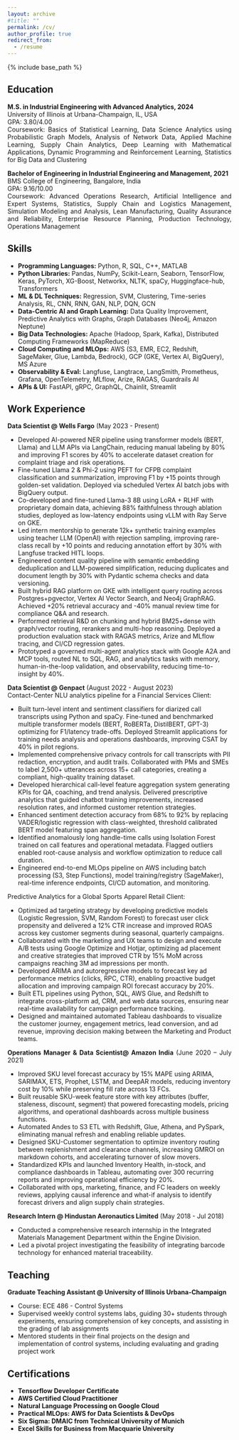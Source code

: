 ```yaml
---
layout: archive
#title: ""
permalink: /cv/
author_profile: true
redirect_from:
  - /resume
---
```


{% include base_path %}

## Education

<p align="justify">
<b>M.S. in Industrial Engineering with Advanced Analytics, 2024</b><br>
University of Illinois at Urbana-Champaign, IL, USA<br>
GPA: 3.80/4.00<br>
Coursework: Basics of Statistical Learning, Data Science Analytics using Probabilistic Graph Models, Analysis of Network Data, Applied Machine Learning, Supply Chain Analytics, Deep Learning with Mathematical Applications, Dynamic Programming and Reinforcement Learning, Statistics for Big Data and Clustering
</p>

<p align="justify">
<b>Bachelor of Engineering in Industrial Engineering and Management, 2021</b><br>
BMS College of Engineering, Bangalore, India<br>
GPA: 9.16/10.00<br>
Coursework: Advanced Operations Research, Artificial Intelligence and Expert Systems, Statistics, Supply Chain and Logistics Management, Simulation Modeling and Analysis, Lean Manufacturing, Quality Assurance and Reliability, Enterprise Resource Planning, Production Technology, Operations Management
</p>

## Skills

<p align="justify">
<ul>
  <li><b>Programming Languages:</b> Python, R, SQL, C++, MATLAB</li>
  <li><b>Python Libraries:</b> Pandas, NumPy, Scikit-Learn, Seaborn, TensorFlow, Keras, PyTorch, XG-Boost, Networkx, NLTK, spaCy, Huggingface-hub, Transformers</li>
  <li><b>ML & DL Techniques:</b> Regression, SVM, Clustering, Time-series Analysis, RL, CNN, RNN, GAN, NLP, DQN, GCN</li>
  <li><b>Data-Centric AI and Graph Learning:</b> Data Quality Improvement, Predictive Analytics with Graphs, Graph Databases (Neo4j, Amazon Neptune)</li>
  <li><b>Big Data Technologies:</b> Apache (Hadoop, Spark, Kafka), Distributed Computing Frameworks (MapReduce)</li>
  <li><b>Cloud Computing and MLOps:</b> AWS (S3, EMR, EC2, Redshift, SageMaker, Glue, Lambda, Bedrock), GCP (GKE, Vertex AI, BigQuery), MS Azure</li>
  <li><b>Observability & Eval:</b> Langfuse, Langtrace, LangSmith, Prometheus, Grafana, OpenTelemetry, MLflow, Arize, RAGAS, Guardrails AI</li>
  <li><b>APIs & UI:</b> FastAPI, gRPC, GraphQL, Chainlit, Streamlit</li>
</ul>
</p>

## Work Experience

<p align="justify">
<b>Data Scientist @ Wells Fargo</b> (May 2023 - Present)<br>
<ul>
  <li>Developed AI-powered NER pipeline using transformer models (BERT, Llama) and LLM APIs via LangChain, reducing manual labeling by 80% and improving F1 scores by 40% to accelerate dataset creation for complaint triage and risk operations.</li>
  <li>Fine-tuned Llama 2 & Phi-2 using PEFT for CFPB complaint classification and summarization, improving F1 by +15 points through golden-set validation. Deployed via scheduled Vertex AI batch jobs with BigQuery output.</li>
  <li>Co-developed and fine-tuned Llama-3 8B using LoRA + RLHF with proprietary domain data, achieving 88% faithfulness through ablation studies, deployed as low-latency endpoints using vLLM with Ray Serve on GKE.</li>
  <li>Led intern mentorship to generate 12k+ synthetic training examples using teacher LLM (OpenAI) with rejection sampling, improving rare-class recall by +10 points and reducing annotation effort by 30% with Langfuse tracked HITL loops.</li>
  <li>Engineered content quality pipeline with semantic embedding deduplication and LLM-powered simplification, reducing duplicates and document length by 30% with Pydantic schema checks and data versioning.</li>
  <li>Built hybrid RAG platform on GKE with intelligent query routing across Postgres+pgvector, Vertex AI Vector Search, and Neo4j GraphRAG. Achieved +20% retrieval accuracy and -40% manual review time for compliance Q&A and research.</li>
  <li>Performed retrieval R&D on chunking and hybrid BM25+dense with graph/vector routing, rerankers and multi-hop reasoning. Deployed a production evaluation stack with RAGAS metrics, Arize and MLflow tracing, and CI/CD regression gates.</li>
  <li>Prototyped a governed multi-agent analytics stack with Google A2A and MCP tools, routed NL to SQL, RAG, and analytics tasks with memory, human-in-the-loop validation, and observability, reducing time-to-insight by 40%.</li>
</ul>
</p>

<p align="justify">
<b>Data Scientist @ Genpact</b> (August 2022 - August 2023)<br>
Contact-Center NLU analytics pipeline for a Financial Services Client:
<ul>
  <li>Built turn-level intent and sentiment classifiers for diarized call transcripts using Python and spaCy. Fine-tuned and benchmarked multiple transformer models (BERT, RoBERTa, DistilBERT, GPT-3) optimizing for F1/latency trade-offs. Deployed Streamlit applications for training needs analysis and operations dashboards, improving CSAT by 40% in pilot regions.</li>
  <li>Implemented comprehensive privacy controls for call transcripts with PII redaction, encryption, and audit trails. Collaborated with PMs and SMEs to label 2,500+ utterances across 15+ call categories, creating a compliant, high-quality training dataset.</li>
  <li>Developed hierarchical call-level feature aggregation system generating KPIs for QA, coaching, and trend analysis. Delivered prescriptive analytics that guided chatbot training improvements, increased resolution rates, and informed customer retention strategies.</li>
  <li>Enhanced sentiment detection accuracy from 68% to 92% by replacing VADER/logistic regression with class-weighted, threshold calibrated BERT model featuring span aggregation.</li>
  <li> Identified anomalously long handle-time calls using Isolation Forest trained on call features and operational metadata. Flagged outliers enabled root-cause analysis and workflow optimization to reduce call duration.</li>
  <li>Engineered end-to-end MLOps pipeline on AWS including batch processing (S3, Step Functions), model training/registry (SageMaker), real-time inference endpoints, CI/CD automation, and monitoring.</li>
</ul>
Predictive Analytics for a Global Sports Apparel Retail Client:
<ul>
  <li>Optimized ad targeting strategy by developing predictive models (Logistic Regression, SVM, Random Forest) to forecast user click propensity and delivered a 12% CTR increase and improved ROAS across key customer segments during seasonal, quarterly campaigns.</li>
  <li>Collaborated with the marketing and UX teams to design and execute A/B tests using Google Optimize and Hotjar, optimizing ad placement and creative strategies that improved CTR by 15% MoM across campaigns reaching 3M ad impressions per month.</li>
  <li>Developed ARIMA and autoregressive models to forecast key ad performance metrics (clicks, RPC, CTR), enabling proactive budget allocation and improving campaign ROI forecast accuracy by 20%.</li>
  <li>Built ETL pipelines using Python, SQL, AWS Glue, and Redshift to integrate cross-platform ad, CRM, and web data sources, ensuring near real-time availability for campaign performance tracking.</li>
  <li>Designed and maintained automated Tableau dashboards to visualize the customer journey, engagement metrics, lead conversion, and ad revenue, improving decision making between the Marketing and Product teams.</li>

</ul>  
</p>

<p align="justify">
<b>Operations Manager & Data Scientist@ Amazon India</b> (June 2020 – July 2021)<br>
<ul>
  <li>Improved SKU level forecast accuracy by 15% MAPE using ARIMA, SARIMAX, ETS, Prophet, LSTM, and DeepAR models, reducing inventory cost by 10% while preserving fill rate across 13 FCs.</li>
 <li>Built reusable SKU-week feature store with key attributes (buffer, staleness, discount, segment) that powered forecasting models, pricing algorithms, and operational dashboards across multiple business functions.</li>
 <li>Automated Andes to S3 ETL with Redshift, Glue, Athena, and PySpark, eliminating manual refresh and enabling reliable updates.</li>
 <li>Designed SKU-Customer segmentation to optimize inventory routing between replenishment and clearance channels, increasing GMROI on markdown cohorts, and accelerating turnover of slow movers.</li>
 <li>Standardized KPIs and launched Inventory Health, in-stock, and compliance dashboards in Tableau, automating over 300 recurring reports and improving operational efficiency by 20%.</li>
  <li>Collaborated with ops, marketing, finance, and FC leaders on weekly reviews, applying causal inference and what-if analysis to identify forecast drivers and align supply chain strategies.</li>
</ul>
</p>

<p align="justify">
<b>Research Intern @ Hindustan Aeronautics Limited</b> (May 2018 - Jul 2018)<br>
<ul>
  <li>Conducted a comprehensive research internship in the Integrated Materials Management Department within the Engine Division.</li>
  <li>Led a pivotal project investigating the feasibility of integrating barcode technology for enhanced material traceability.</li>
</ul>
</p>


## Teaching

<p align="justify">
<b>Graduate Teaching Assistant @ University of Illinois Urbana-Champaign</b><br>
<ul>
  <li>Course: ECE 486 - Control Systems</li>
  <li>Supervised weekly control systems labs, guiding 30+ students through experiments, ensuring comprehension of key concepts, and assisting in the grading of lab assignments</li>
  <li>Mentored students in their final projects on the design and implementation of control systems, including evaluating and grading project work</li>
</ul>
</p>

## Certifications

<p align="justify">
<ul>
  <li><b>Tensorflow Developer Certificate</b></li>
  <li><b>AWS Certified Cloud Practitioner</b></li>
  <li><b>Natural Language Processing on Google Cloud</b></li>
  <li><b>Practical MLOps: AWS for Data Scientists & DevOps</b></li>
  <li><b>Six Sigma: DMAIC from Technical University of Munich</b></li>
  <li><b>Excel Skills for Business from Macquarie University</b></li>
</ul>
</p>



  

